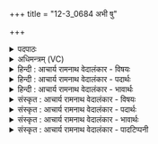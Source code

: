 +++
title = "12-3_0684 अभी षु"

+++
<details><summary>पदपाठः</summary>

अ꣣भि꣢। सु। नः꣣। स꣡खी꣢꣯नाम्। स। खी꣣नाम्। अविता꣢। ज꣣रितॄणा꣢म्। श꣣त꣢म्। भ꣣वासि। ऊत꣡ये꣢। ६८४।
</details>

<details><summary>अधिमन्त्रम् (VC)</summary>

- इन्द्रः
- वामदेवो गौतमः
- पादनिचृत् (गायत्री)
- षड्जः
</details>

<details><summary>हिन्दी : आचार्य रामनाथ वेदालंकार - विषयः</summary>

अगले मन्त्र में परमात्मा से प्रार्थना की गयी है।
</details>

<details><summary>हिन्दी : आचार्य रामनाथ वेदालंकार - पदार्थः</summary>

पदार्थान्वय -  हे इन्द्र जगदीश्वर ! आप (सखीनाम्) आपके सखा (जरितॄणां नः) हम स्तोताओं की (शतम् ऊतये) सौ वर्ष तक प्रीति के लिए (अविता) रक्षक (सु) भली-भाँति (अभि) चारों ओर (भवासि) होओ ॥३॥
</details>

<details><summary>हिन्दी : आचार्य रामनाथ वेदालंकार - भावार्थः</summary>

भावार्थ -  जो जीवात्मा परमात्मा के सखा हो जाते हैं, उनका वह महान् कल्याण करता है ॥३॥
</details>

<details><summary>संस्कृत : आचार्य रामनाथ वेदालंकार - विषयः</summary>

अथ परमात्मानं प्रार्थयते।
</details>

<details><summary>संस्कृत : आचार्य रामनाथ वेदालंकार - पदार्थः</summary>

पदार्थान्वय -  हे इन्द्र जगदीश्वर ! त्वम् (सखीनाम्) त्वया सह सख्यं स्थापितवताम् (जरितॄणाम्) स्तोतॄणाम् (नः) अस्माकम् (शतम् ऊतये) शतवर्षपर्यन्तं प्रीतये (अविता) रक्षकः (सु) सम्यक् (अभि) अभितः (भवासि) भव। [संहितायाम् अभी षु णः इत्यत्र ‘इकः सुञि’ अ० ६।३।१३४ इति दीर्घः ‘सुञः’ अ० ८।३।१०७ इति षत्वम्। ‘नश्च धातुस्थोरुषुभ्यः’ अ० ८।४।२७ इति णत्वम्। भवासि, भवतेर्लोटि रूपम्।] ॥३॥२
</details>

<details><summary>संस्कृत : आचार्य रामनाथ वेदालंकार - भावार्थः</summary>

भावार्थ -  ये जीवात्मानः परमात्मनः सखायो जायन्ते तेषां स महत् कल्याणं करोति ॥३॥
</details>

<details><summary>संस्कृत : आचार्य रामनाथ वेदालंकार - पादटिप्पनी</summary>

टिप्पनी -   १. ऋ० ४।३१।३, य० २७।४१, ३६।६, अथ० २०।१२४।३। २. दयानन्दर्षिर्मन्त्रमिमम् ऋग्भाष्ये राजप्रजाधर्मविषये, यजुर्भाष्ये च क्रमशो विद्वद्विषये जगदीश्वरविषये च व्याख्यातवान्।
</details>
